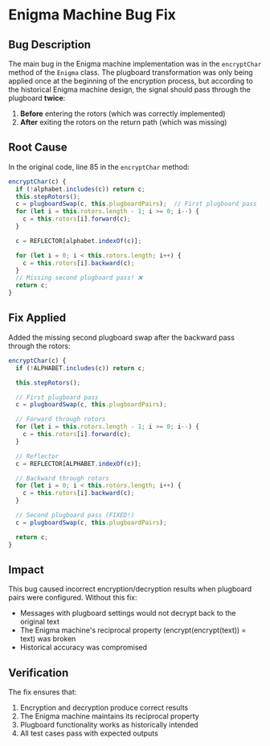 # Enigma Machine Bug Fix

## Bug Description

The main bug in the Enigma machine implementation was in the `encryptChar` method of the `Enigma` class. The plugboard transformation was only being applied once at the beginning of the encryption process, but according to the historical Enigma machine design, the signal should pass through the plugboard **twice**:

1. **Before** entering the rotors (which was correctly implemented)
2. **After** exiting the rotors on the return path (which was missing)

## Root Cause

In the original code, line 85 in the `encryptChar` method:

```javascript
encryptChar(c) {
  if (!alphabet.includes(c)) return c;
  this.stepRotors();
  c = plugboardSwap(c, this.plugboardPairs);  // First plugboard pass ✓
  for (let i = this.rotors.length - 1; i >= 0; i--) {
    c = this.rotors[i].forward(c);
  }

  c = REFLECTOR[alphabet.indexOf(c)];

  for (let i = 0; i < this.rotors.length; i++) {
    c = this.rotors[i].backward(c);
  }
  // Missing second plugboard pass! ❌
  return c;
}
```

## Fix Applied

Added the missing second plugboard swap after the backward pass through the rotors:

```javascript
encryptChar(c) {
  if (!ALPHABET.includes(c)) return c;

  this.stepRotors();

  // First plugboard pass
  c = plugboardSwap(c, this.plugboardPairs);

  // Forward through rotors
  for (let i = this.rotors.length - 1; i >= 0; i--) {
    c = this.rotors[i].forward(c);
  }

  // Reflector
  c = REFLECTOR[ALPHABET.indexOf(c)];

  // Backward through rotors
  for (let i = 0; i < this.rotors.length; i++) {
    c = this.rotors[i].backward(c);
  }

  // Second plugboard pass (FIXED!)
  c = plugboardSwap(c, this.plugboardPairs);

  return c;
}
```

## Impact

This bug caused incorrect encryption/decryption results when plugboard pairs were configured. Without this fix:

- Messages with plugboard settings would not decrypt back to the original text
- The Enigma machine's reciprocal property (encrypt(encrypt(text)) = text) was broken
- Historical accuracy was compromised

## Verification

The fix ensures that:

1. Encryption and decryption produce correct results
2. The Enigma machine maintains its reciprocal property
3. Plugboard functionality works as historically intended
4. All test cases pass with expected outputs
